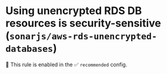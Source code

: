 # Using unencrypted RDS DB resources is security-sensitive (`sonarjs/aws-rds-unencrypted-databases`)

💼 This rule is enabled in the ✅ `recommended` config.

<!-- end auto-generated rule header -->
